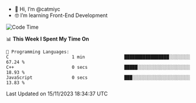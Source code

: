 - 👋 Hi, I’m @catmiyc
- 🤓 I’m learning Front-End Development

<!---
catmiyc/catmiyc is a ✨ special ✨ repository because its `README.md` (this file) appears on your GitHub profile.
You can click the Preview link to take a look at your changes.
--->


<!--START_SECTION:waka-->
![Code Time](http://img.shields.io/badge/Code%20Time-340%20hrs%2025%20mins-blue)

📊 **This Week I Spent My Time On** 

```text
💬 Programming Languages: 
C                        1 min               █████████████████░░░░░░░░   67.24 % 
C++                      0 secs              █████░░░░░░░░░░░░░░░░░░░░   18.93 % 
JavaScript               0 secs              ███░░░░░░░░░░░░░░░░░░░░░░   13.83 % 
```


 Last Updated on 15/11/2023 18:34:37 UTC
<!--END_SECTION:waka-->
